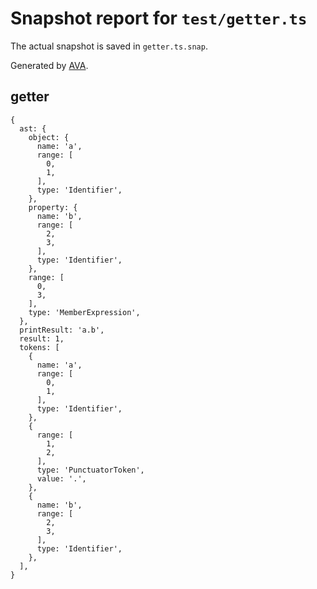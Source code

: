 # Snapshot report for `test/getter.ts`

The actual snapshot is saved in `getter.ts.snap`.

Generated by [AVA](https://avajs.dev).

## getter

    {
      ast: {
        object: {
          name: 'a',
          range: [
            0,
            1,
          ],
          type: 'Identifier',
        },
        property: {
          name: 'b',
          range: [
            2,
            3,
          ],
          type: 'Identifier',
        },
        range: [
          0,
          3,
        ],
        type: 'MemberExpression',
      },
      printResult: 'a.b',
      result: 1,
      tokens: [
        {
          name: 'a',
          range: [
            0,
            1,
          ],
          type: 'Identifier',
        },
        {
          range: [
            1,
            2,
          ],
          type: 'PunctuatorToken',
          value: '.',
        },
        {
          name: 'b',
          range: [
            2,
            3,
          ],
          type: 'Identifier',
        },
      ],
    }
